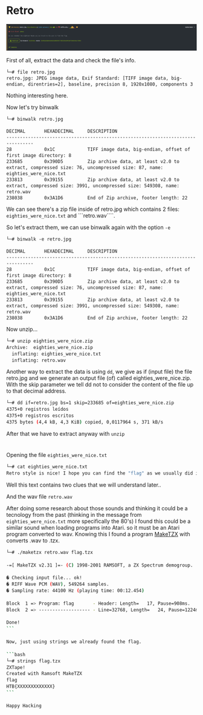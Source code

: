 # Retro

<img src="images/hackthebox.png">

First of all, extract the data and check the file's info.

```
└─# file retro.jpg
retro.jpg: JPEG image data, Exif Standard: [TIFF image data, big-endian, direntries=2], baseline, precision 8, 1920x1080, components 3
```
Nothing interesting here.

Now let's try binwalk

```
└─# binwalk retro.jpg

DECIMAL       HEXADECIMAL     DESCRIPTION
--------------------------------------------------------------------------------
28            0x1C            TIFF image data, big-endian, offset of first image directory: 8
233685        0x390D5         Zip archive data, at least v2.0 to extract, compressed size: 76, uncompressed size: 87, name: eighties_were_nice.txt
233813        0x39155         Zip archive data, at least v2.0 to extract, compressed size: 3991, uncompressed size: 549308, name: retro.wav
238038        0x3A1D6         End of Zip archive, footer length: 22
```

We can see there's a zip file inside of retro.jpg which contains 2 files: ```eighties_were_nice.txt``` and ```retro.wav````.

So let's extract them, we can use binwalk again with the option ```-e```

```
└─# binwalk -e retro.jpg    

DECIMAL       HEXADECIMAL     DESCRIPTION
--------------------------------------------------------------------------------
28            0x1C            TIFF image data, big-endian, offset of first image directory: 8
233685        0x390D5         Zip archive data, at least v2.0 to extract, compressed size: 76, uncompressed size: 87, name: eighties_were_nice.txt
233813        0x39155         Zip archive data, at least v2.0 to extract, compressed size: 3991, uncompressed size: 549308, name: retro.wav
238038        0x3A1D6         End of Zip archive, footer length: 22
```

Now unzip...

```bash
└─# unzip eighties_were_nice.zip 
Archive:  eighties_were_nice.zip
  inflating: eighties_were_nice.txt  
  inflating: retro.wav    
```

Another way to extract the data is using ```dd```, we give as if (input file) the file retro.jpg and we generate an output file (of) called eighties_were_nice.zip. With the skip parameter we tell dd not to consider the content of the file up to that decimal address.

```bash
└─# dd if=retro.jpg bs=1 skip=233685 of=eighties_were_nice.zip
4375+0 registros leídos
4375+0 registros escritos
4375 bytes (4,4 kB, 4,3 KiB) copied, 0,0117964 s, 371 kB/s
```

After that we have to extract anyway with ```unzip```

#

Opening the file ```eighties_were_nice.txt```

```bash
└─# cat eighties_were_nice.txt
Retro style is nice! I hope you can find the "flag" as we usually did in the eighties

```

Well this text contains two clues that we will understand later..

And the wav file ```retro.wav ```

After doing some research about those sounds and thinking it could be a tecnology from the past (thinking in the message from ```eighties_were_nice.txt``` more specifically the 80's)
I found this could be a similar sound when loading programs into Atari. so it must be an Atari program converted to wav.
Knowing this I found a program [MakeTZX](http://ramsoft.bbk.org.omegahg.com/maketzx.html) with converts .wav to .tzx.

````bash
└─# ./maketzx retro.wav flag.tzx

-=[ MakeTZX v2.31 ]=- (C) 1998-2001 RAMSOFT, a ZX Spectrum demogroup.

� Checking input file... ok!
� RIFF Wave PCM (WAV), 549264 samples.
� Sampling rate: 44100 Hz (playing time: 00:12.454)

Block  1 => Program: flag       - Header: Length=   17, Pause=908ms.   
Block  2 => ------------------- - Line=32768, Length=   24, Pause=1224ms.
                                                                       
Done!
```

Now, just using strings we already found the flag.

```bash
└─# strings flag.tzx
ZXTape!
Created with Ramsoft MakeTZX
flag
HTB{XXXXXXXXXXXXX}
```

Happy Hacking 
